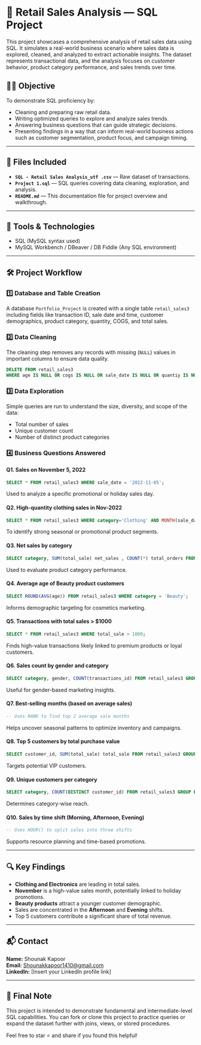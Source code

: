 # 🛒 Retail Sales Analysis — SQL Project

This project showcases a comprehensive analysis of retail sales data using SQL. It simulates a real-world business scenario where sales data is explored, cleaned, and analyzed to extract actionable insights. The dataset represents transactional data, and the analysis focuses on customer behavior, product category performance, and sales trends over time.

## 👨‍💻 Objective

To demonstrate SQL proficiency by:
- Cleaning and preparing raw retail data.
- Writing optimized queries to explore and analyze sales trends.
- Answering business questions that can guide strategic decisions.
- Presenting findings in a way that can inform real-world business actions such as customer segmentation, product focus, and campaign timing.

---

## 📁 Files Included

- **`SQL - Retail Sales Analysis_utf .csv`** — Raw dataset of transactions.
- **`Project 1.sql`** — SQL queries covering data cleaning, exploration, and analysis.
- **`README.md`** — This documentation file for project overview and walkthrough.

---

## 🧰 Tools & Technologies

- SQL (MySQL syntax used)
- MySQL Workbench / DBeaver / DB Fiddle (Any SQL environment)

---

## 🛠️ Project Workflow

### 1️⃣ Database and Table Creation

A database `Portfolio_Project` is created with a single table `retail_sales3` including fields like transaction ID, sale date and time, customer demographics, product category, quantity, COGS, and total sales.

### 2️⃣ Data Cleaning

The cleaning step removes any records with missing (`NULL`) values in important columns to ensure data quality.

```sql
DELETE FROM retail_sales3
WHERE age IS NULL OR cogs IS NULL OR sale_date IS NULL OR quantiy IS NULL;
```

### 3️⃣ Data Exploration

Simple queries are run to understand the size, diversity, and scope of the data:
- Total number of sales
- Unique customer count
- Number of distinct product categories

### 4️⃣ Business Questions Answered

#### Q1. **Sales on November 5, 2022**
```sql
SELECT * FROM retail_sales3 WHERE sale_date = '2022-11-05';
```
Used to analyze a specific promotional or holiday sales day.

#### Q2. **High-quantity clothing sales in Nov-2022**
```sql
SELECT * FROM retail_sales3 WHERE category='Clothing' AND MONTH(sale_date) = 11 AND quantiy >= 4;
```
To identify strong seasonal or promotional product segments.

#### Q3. **Net sales by category**
```sql
SELECT category, SUM(total_sale) net_sales , COUNT(*) total_orders FROM retail_sales3 GROUP BY category;
```
Used to evaluate product category performance.

#### Q4. **Average age of Beauty product customers**
```sql
SELECT ROUND(AVG(age)) FROM retail_sales3 WHERE category = 'Beauty';
```
Informs demographic targeting for cosmetics marketing.

#### Q5. **Transactions with total sales > $1000**
```sql
SELECT * FROM retail_sales3 WHERE total_sale > 1000;
```
Finds high-value transactions likely linked to premium products or loyal customers.

#### Q6. **Sales count by gender and category**
```sql
SELECT category, gender, COUNT(transactions_id) FROM retail_sales3 GROUP BY category, gender;
```
Useful for gender-based marketing insights.

#### Q7. **Best-selling months (based on average sales)**
```sql
-- Uses RANK to find top 2 average sale months
```
Helps uncover seasonal patterns to optimize inventory and campaigns.

#### Q8. **Top 5 customers by total purchase value**
```sql
SELECT customer_id, SUM(total_sale) total_sale FROM retail_sales3 GROUP BY customer_id ORDER BY total_sale DESC LIMIT 5;
```
Targets potential VIP customers.

#### Q9. **Unique customers per category**
```sql
SELECT category, COUNT(DISTINCT customer_id) FROM retail_sales3 GROUP BY category;
```
Determines category-wise reach.

#### Q10. **Sales by time shift (Morning, Afternoon, Evening)**
```sql
-- Uses HOUR() to split sales into three shifts
```
Supports resource planning and time-based promotions.

---

## 🔍 Key Findings

- **Clothing and Electronics** are leading in total sales.
- **November** is a high-value sales month, potentially linked to holiday promotions.
- **Beauty products** attract a younger customer demographic.
- Sales are concentrated in the **Afternoon** and **Evening** shifts.
- Top 5 customers contribute a significant share of total revenue.

---

## 📬 Contact

**Name:** Shounak Kapoor  
**Email:** Shounakkapoor1410@gmail.com  
**LinkedIn:** [Insert your LinkedIn profile link]

---

## 🧠 Final Note

This project is intended to demonstrate fundamental and intermediate-level SQL capabilities. You can fork or clone this project to practice queries or expand the dataset further with joins, views, or stored procedures.

Feel free to star ⭐ and share if you found this helpful!